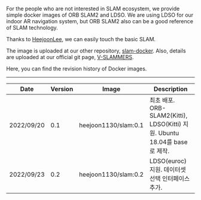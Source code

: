   For the people who are not interested in SLAM ecosystem, we provide simple docker images of ORB SLAM2 and LDSO. We are using LDSO for our indoor AR navigation system, but ORB SLAM2 also can be a good reference of SLAM technology.
  
  Thanks to [HeejoonLee](https://github.com/HeejoonLee), we can easily touch the basic SLAM.
  
  The image is uploaded at our other repository, [slam-docker](https://github.com/V-SLAMMERS/slam-docker). Also, details are uploaded at our official git page, [V-SLAMMERS](https://v-slammers.github.io/tools_and_tips/Docker-image/).
  
  Here, you can find the revision history of Docker images.

---

| Date | Version | Image | Description |
| --- | --- | --- | --- |
| 2022/09/20 | 0.1 | heejoon1130/slam:0.1 | 최초 배포. ORB-SLAM2(Kitti), LDSO(Kitti) 지원. Ubuntu 18.04를 base로 제작. |
| 2022/09/23 | 0.2 | heejoon1130/slam:0.2 | LDSO(euroc) 지원. 데이터셋 선택 인터페이스 추가. |
